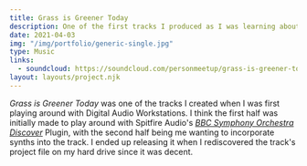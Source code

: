 ```yaml
---
title: Grass is Greener Today
description: One of the first tracks I produced as I was learning about DAW's, published because it sounded good!
date: 2021-04-03
img: "/img/portfolio/generic-single.jpg"
type: Music
links:
  - soundcloud: https://soundcloud.com/personmeetup/grass-is-greener-today
layout: layouts/project.njk
---
```


_Grass is Greener Today_ was one of the tracks I created when I was first playing around with Digital Audio Workstations. I think the first half was initially made to play around with Spitfire Audio's [_BBC Symphony Orchestra Discover_](https://www.spitfireaudio.com/shop/a-z/bbc-symphony-orchestra-discover/) Plugin, with the second half being me wanting to incorporate synths into the track. I ended up releasing it when I rediscovered the track's project file on my hard drive since it was decent.
